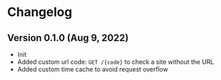 # Changelog

## Version 0.1.0 (Aug 9, 2022)

- Init
- Added custom url code: `GET /{code}` to check a site without the URL
- Added custom time cache to avoid request overflow

